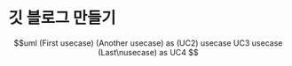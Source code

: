 # 깃 블로그 만들기
$$uml
    (First usecase)
    (Another usecase) as (UC2)
    usecase UC3
    usecase (Last\nusecase) as UC4
$$
